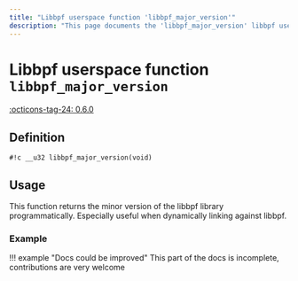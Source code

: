 ```yaml
---
title: "Libbpf userspace function 'libbpf_major_version'"
description: "This page documents the 'libbpf_major_version' libbpf userspace function, including its definition, usage, and examples."
---
```

# Libbpf userspace function `libbpf_major_version`

<!-- [LIBBPF_TAG] -->
[:octicons-tag-24: 0.6.0](https://github.com/libbpf/libbpf/releases/tag/v0.6.0)
<!-- [/LIBBPF_TAG] -->

## Definition

`#!c __u32 libbpf_major_version(void)`

## Usage

This function returns the minor version of the libbpf library programmatically. Especially useful when dynamically linking against libbpf.

### Example

!!! example "Docs could be improved"
    This part of the docs is incomplete, contributions are very welcome
